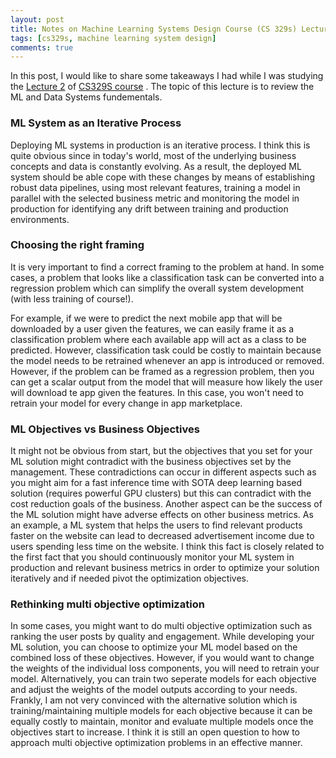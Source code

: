 ```yaml
---
layout: post
title: Notes on Machine Learning Systems Design Course (CS 329s) Lecture 2
tags: [cs329s, machine learning system design]
comments: true
---
```


In this post, I would like to share some takeaways I had while I was studying the [Lecture 2](https://docs.google.com/presentation/d/1BYxwxJCb7onDemOtAZTmMc50V3tF80BflkuKZCBLUxg/edit?usp=sharing) of [CS329S course](https://stanford-cs329s.github.io/) . The topic of this lecture is to review the ML and Data Systems fundementals. 

### ML System as an Iterative Process
Deploying ML systems in production is an iterative process. I think this is quite obvious since in today's world, most of the underlying business concepts and data is constantly evolving. As a result, the deployed ML system should be able cope with these changes by means of establishing robust data pipelines, using most relevant features, training a model in parallel with the selected business metric and monitoring the model in production for identifying any drift between training and production environments.

### Choosing the right framing
It is very important to find a correct framing to the problem at hand. In some cases, a problem that looks like a classification task can be converted into a regression problem which can simplify the overall system development (with less training of course!). 

For example, if we were to predict the next mobile app that will be downloaded by a user given the features, we can easily frame it as a classification problem where each available app will act as a class to be predicted. However, classification task could be costly to maintain because the model needs to be retrained whenever an app is introduced or removed. However, if the problem can be framed as a regression problem, then you can get a scalar output from the model that will measure how likely the user will download te app given the features. In this case, you won't need to retrain your model for every change in app marketplace.

### ML Objectives vs Business Objectives

It might not be obvious from start, but the objectives that you set for your ML solution might contradict with the business objectives set by the management. 
These contradictions can occur in different aspects such as you might aim for a fast inference time with SOTA deep learning based solution (requires powerful GPU clusters) but this can contradict with the cost reduction goals of the business. Another aspect can be the success of the ML solution might have adverse effects on other business metrics. As an example, a ML system that helps the users to find relevant products faster on the website can lead to decreased advertisement income due to users spending less time on the website.
I think this fact is closely related to the first fact that you should continuously monitor your ML system in production and relevant business metrics in order to optimize your solution iteratively and if needed pivot the optimization objectives.

### Rethinking multi objective optimization
In some cases, you might want to do multi objective optimization such as ranking the user posts by quality and engagement. While developing your ML solution, you can choose to optimize your ML model based on the combined loss of these objectives. However, if you would want to change the weights of the individual loss components, you will need to retrain your model. Alternatively, you can train two seperate models for each objective and adjust the weights of the model outputs according to your needs. 
Frankly, I am not very convinced with the alternative solution which is training/maintaining multiple models for each objective because it can be equally costly to maintain, monitor and evaluate multiple models once the objectives start to increase. I think it is still an open question to how to approach multi objective optimization problems in an effective manner.
